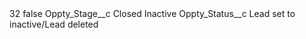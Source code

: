 <?xml version="1.0" encoding="UTF-8"?>
<CustomMetadata xmlns="http://soap.sforce.com/2006/04/metadata" xmlns:xsi="http://www.w3.org/2001/XMLSchema-instance" xmlns:xsd="http://www.w3.org/2001/XMLSchema">
    <label>32</label>
    <protected>false</protected>
    <values>
        <field>Oppty_Stage__c</field>
        <value xsi:type="xsd:string">Closed Inactive</value>
    </values>
    <values>
        <field>Oppty_Status__c</field>
        <value xsi:type="xsd:string">Lead set to inactive/Lead deleted</value>
    </values>
</CustomMetadata>
